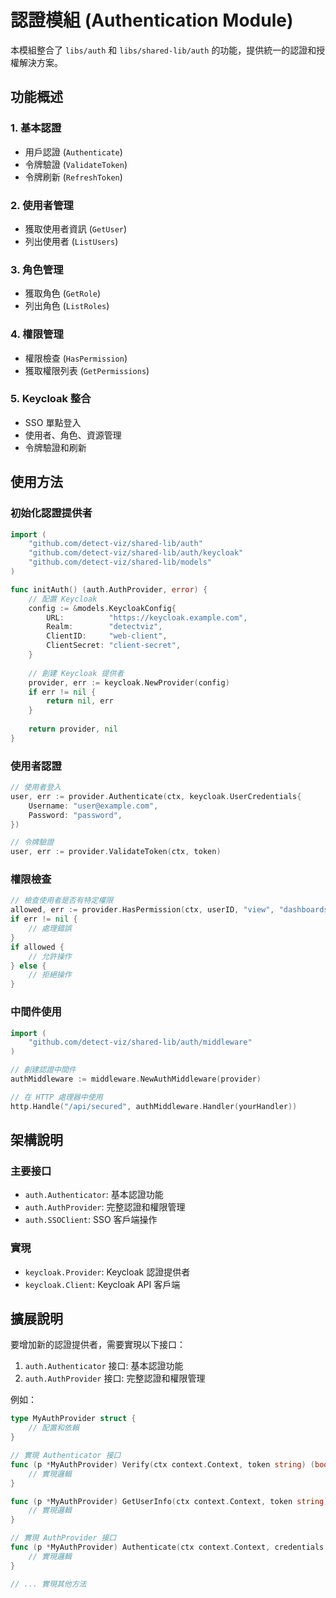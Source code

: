 # 認證模組 (Authentication Module)

本模組整合了 `libs/auth` 和 `libs/shared-lib/auth` 的功能，提供統一的認證和授權解決方案。

## 功能概述

### 1. 基本認證
- 用戶認證 (`Authenticate`)
- 令牌驗證 (`ValidateToken`)
- 令牌刷新 (`RefreshToken`)

### 2. 使用者管理
- 獲取使用者資訊 (`GetUser`)
- 列出使用者 (`ListUsers`)

### 3. 角色管理
- 獲取角色 (`GetRole`)
- 列出角色 (`ListRoles`)

### 4. 權限管理
- 權限檢查 (`HasPermission`)
- 獲取權限列表 (`GetPermissions`)

### 5. Keycloak 整合
- SSO 單點登入
- 使用者、角色、資源管理
- 令牌驗證和刷新

## 使用方法

### 初始化認證提供者

```go
import (
    "github.com/detect-viz/shared-lib/auth"
    "github.com/detect-viz/shared-lib/auth/keycloak"
    "github.com/detect-viz/shared-lib/models"
)

func initAuth() (auth.AuthProvider, error) {
    // 配置 Keycloak
    config := &models.KeycloakConfig{
        URL:          "https://keycloak.example.com",
        Realm:        "detectviz",
        ClientID:     "web-client",
        ClientSecret: "client-secret",
    }
    
    // 創建 Keycloak 提供者
    provider, err := keycloak.NewProvider(config)
    if err != nil {
        return nil, err
    }
    
    return provider, nil
}
```

### 使用者認證

```go
// 使用者登入
user, err := provider.Authenticate(ctx, keycloak.UserCredentials{
    Username: "user@example.com",
    Password: "password",
})

// 令牌驗證
user, err := provider.ValidateToken(ctx, token)
```

### 權限檢查

```go
// 檢查使用者是否有特定權限
allowed, err := provider.HasPermission(ctx, userID, "view", "dashboards")
if err != nil {
    // 處理錯誤
}
if allowed {
    // 允許操作
} else {
    // 拒絕操作
}
```

### 中間件使用

```go
import (
    "github.com/detect-viz/shared-lib/auth/middleware"
)

// 創建認證中間件
authMiddleware := middleware.NewAuthMiddleware(provider)

// 在 HTTP 處理器中使用
http.Handle("/api/secured", authMiddleware.Handler(yourHandler))
```

## 架構說明

### 主要接口

- `auth.Authenticator`: 基本認證功能
- `auth.AuthProvider`: 完整認證和權限管理
- `auth.SSOClient`: SSO 客戶端操作

### 實現

- `keycloak.Provider`: Keycloak 認證提供者
- `keycloak.Client`: Keycloak API 客戶端

## 擴展說明

要增加新的認證提供者，需要實現以下接口：

1. `auth.Authenticator` 接口: 基本認證功能
2. `auth.AuthProvider` 接口: 完整認證和權限管理

例如：

```go
type MyAuthProvider struct {
    // 配置和依賴
}

// 實現 Authenticator 接口
func (p *MyAuthProvider) Verify(ctx context.Context, token string) (bool, error) {
    // 實現邏輯
}

func (p *MyAuthProvider) GetUserInfo(ctx context.Context, token string) (map[string]interface{}, error) {
    // 實現邏輯
}

// 實現 AuthProvider 接口
func (p *MyAuthProvider) Authenticate(ctx context.Context, credentials interface{}) (*auth.User, error) {
    // 實現邏輯
}

// ... 實現其他方法
``` 